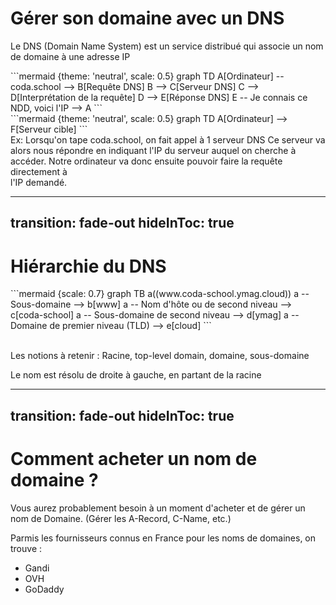 # Gérer son domaine avec un DNS

<p v-click class="opacity-90 border-1 border-separate p2">Le DNS (Domain Name System) est un service distribué qui associe un nom de domaine à une adresse IP</p>


<div class="flex flex-row justify-around">
<div v-after>
```mermaid {theme: 'neutral', scale: 0.5}
graph TD
A[Ordinateur] -- coda.school --> B[Requête DNS]
B --> C[Serveur DNS]
C --> D[Interprétation de la requête]
D --> E[Réponse DNS]
E -- Je connais ce NDD, voici l'IP --> A
```
</div>
<div v-after>
```mermaid {theme: 'neutral', scale: 0.5}
graph TD
A[Ordinateur] --> F[Serveur cible]
```
</div>
<div v-click class="w-40 text-xs">
  <div>
  Ex: Lorsqu'on tape <span v-mark.circle.orange="2">coda.school</span>, on fait appel à 1 serveur DNS
  Ce serveur va alors nous répondre en indiquant l'IP du serveur auquel on cherche à accéder. Notre ordinateur va donc ensuite pouvoir faire la requête directement à 
  </div>
  <div>
  <div v-mark.highlight.orange="2">l'IP demandé.</div>
  </div>
</div>
</div>




<!-- 

Sur votre navigateur Internet, vous tapez google.com : vous n'avez pas de besoin de connaitre l'IP du serveur qui va vous répondre.
Pensez annuaire / répertoire
-->


---
transition: fade-out
hideInToc: true
---

# Hiérarchie du DNS

<div>
```mermaid {scale: 0.7}
graph TB
  a((www.coda-school.ymag.cloud))
  a -- Sous-domaine --> b[www]
  a -- Nom d'hôte ou de second niveau --> c[coda-school]
  a -- Sous-domaine de second niveau --> d[ymag]
  a -- Domaine de premier niveau (TLD) --> e[cloud]
```

</div>
</br>
<p v-click class="opacity-90 border-1 border-separate p2">Les notions à retenir : Racine, top-level domain, domaine, sous-domaine</p>
<p v-after class="opacity-90 border-1 border-separate p2">Le nom est résolu de <span class="font-bold">droite à gauche</span>, en partant de la racine</p>
<!-- 
Exemple de hiérarchie de DNS 
-->

---
transition: fade-out
hideInToc: true
---

# Comment acheter un nom de domaine ?

Vous aurez probablement besoin à un moment d'acheter et de gérer un nom de Domaine. (Gérer les A-Record, C-Name, etc.)

Parmis les fournisseurs connus en France pour les noms de domaines, on trouve : 
- Gandi
- OVH
- GoDaddy


<!-- 
de 10€ par an (voire gratuit) à beaucoup (plusieurs milliers d'euros annuels)
-->